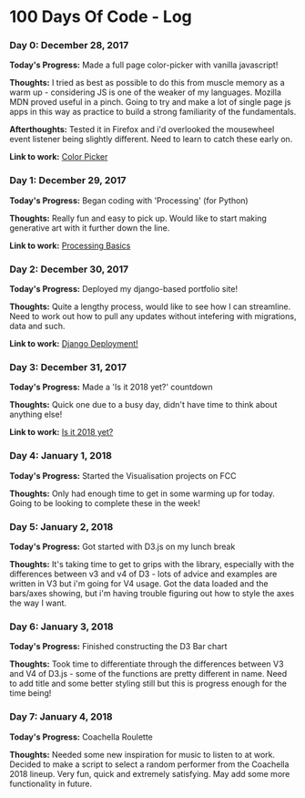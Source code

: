# 100 Days Of Code - Log

### Day 0: December 28, 2017

**Today's Progress:** Made a full page color-picker with vanilla javascript!

**Thoughts:** I tried as best as possible to do this from muscle memory as a warm up - considering JS is one of the weaker of my languages. Mozilla MDN proved useful in a pinch. Going to try and make a lot of single page js apps in this way as practice to build a strong familiarity of the fundamentals.

**Afterthoughts:** Tested it in Firefox and i'd overlooked the mousewheel event listener being slightly different. Need to learn to catch these early on.

**Link to work:** [Color Picker](http://justin-focus.co.uk/100-days-of-code/days/0/index.html)

### Day 1: December 29, 2017

**Today's Progress:** Began coding with 'Processing' (for Python)

**Thoughts:** Really fun and easy to pick up. Would like to start making generative art with it further down the line.

**Link to work:** [Processing Basics](http://justin-focus.co.uk/100-days-of-code/days/1/index.html)

### Day 2: December 30, 2017

**Today's Progress:** Deployed my django-based portfolio site!

**Thoughts:** Quite a lengthy process, would like to see how I can streamline. Need to work out how to pull any updates without intefering with migrations, data and such.

**Link to work:** [Django Deployment!](http://justin-focus.co.uk/100-days-of-code/days/2/index.html)

### Day 3: December 31, 2017

**Today's Progress:** Made a 'Is it 2018 yet?' countdown

**Thoughts:** Quick one due to a busy day, didn't have time to think about anything else!

**Link to work:** [Is it 2018 yet?](http://justin-focus.co.uk/100-days-of-code/days/3/index.html)

### Day 4: January 1, 2018

**Today's Progress:** Started the Visualisation projects on FCC

**Thoughts:** Only had enough time to get in some warming up for today. Going to be looking to complete these in the week!

### Day 5: January 2, 2018

**Today's Progress:** Got started with D3.js on my lunch break

**Thoughts:** It's taking time to get to grips with the library, especially with the differences between v3 and v4 of D3 - lots of advice and examples are written in V3 but i'm going for V4 usage. Got the data loaded and the bars/axes showing, but i'm having trouble figuring out how to style the axes the way I want.

### Day 6: January 3, 2018

**Today's Progress:** Finished constructing the D3 Bar chart

**Thoughts:** Took time to differentiate through the differences between V3 and V4 of D3.js - some of the functions are pretty different in name. Need to add title and some better styling still but this is progress enough for the time being!

### Day 7: January 4, 2018

**Today's Progress:** Coachella Roulette

**Thoughts:** Needed some new inspiration for music to listen to at work. Decided to make a script to select a random performer from the Coachella 2018 lineup. Very fun, quick and extremely satisfying. May add some more functionality in future.